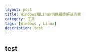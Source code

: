 ```yaml
---
layout: post
title: Windows和Linux切换最终解决方案
category: 工具
tags: [Windows , Linux]
description: test
---
```


## test
